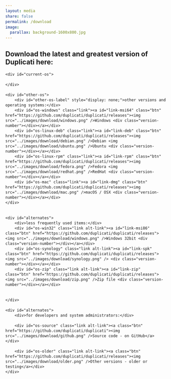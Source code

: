 ```yaml
---
layout: media
share: false
permalink: /download
image:
  parallax: background-1600x800.jpg
---
```


<style type="text/css">
    #main div.inner-wrap { width: 100%; }
</style>

<div id="downloadlinks" class="downloadlinks">
    <h2>Download the latest and greatest version of Duplicati here:</h2>

    <div id="current-os">
    
    </div>

    <div id="other-os">
        <div id="other-os-label" style="display: none;">other versions and operating systems:</div>
        <div id="os-windows" class="link"><a id="link-msi64" class="btn" href="https://github.com/duplicati/duplicati/releases"><img src="../images/download/windows.png" />Windows <div class="version-number"></div></a></div>
        <div id="os-linux-deb" class="link"><a id="link-deb" class="btn" href="https://github.com/duplicati/duplicati/releases"><img src="../images/download/debian.png" />Debian <img src="../images/download/ubuntu.png" />Ubuntu <div class="version-number"></div></a></div>
        <div id="os-linux-rpm" class="link"><a id="link-rpm" class="btn" href="https://github.com/duplicati/duplicati/releases"><img src="../images/download/fedora.png" />Fedora <img src="../images/download/redhat.png" />RedHat <div class="version-number"></div></a></div>
        <div id="os-mac" class="link"><a id="link-dmg" class="btn" href="https://github.com/duplicati/duplicati/releases"><img src="../images/download/mac.png" />macOS / OSX <div class="version-number"></div></a></div>
    </div>


    <div id="alternates">
        <div>less frequently used items:</div>
        <div id="os-win32" class="link alt-link"><a id="link-msi86" class="btn" href="https://github.com/duplicati/duplicati/releases"><img src="../images/download/windows.png" />Windows 32bit <div class="version-number"></div></a></div>
        <div id="os-synology" class="link alt-link"><a id="link-spk" class="btn" href="https://github.com/duplicati/duplicati/releases"><img src="../images/download/synology.png" /> <div class="version-number"></div></a></div>
        <div id="os-zip" class="link alt-link"><a id="link-zip" class="btn" href="https://github.com/duplicati/duplicati/releases"><img src="../images/download/zip.png" />Zip file <div class="version-number"></div></a></div>


    </div>

    <div id="alternates">
        <div>for developers and system administrators:</div>

        <div id="os-source" class="link alt-link"><a class="btn" href="https://github.com/duplicati/duplicati"><img src="../images/download/github.png" />Source code - on GitHub</a></div>

        <div id="os-older" class="link alt-link"><a class="btn" href="https://github.com/duplicati/duplicati/releases"><img src="../images/download/older.png" />Other versions - older or testing</a></div>
    </div>
</div>

<script src="{{ site.url }}/js/plugins/jquery.client.js" ></script>
<!-- <script src="{{ site.url }}/js/download.js" ></script>    -->
<script src="https://updates.duplicati.com/experimental/latest-installers.js"></script>

<script type="text/javascript">
$(document).ready(function(){
 var os = [ $.client.os.toLowerCase() ];

 if (os[0] == 'linux')
    os = [ 'linux-rpm', 'linux-deb'];

  for(var ix in os) {
     $("#os-" + os[ix]).addClass('current');
     $('#downloadlinks').addClass('has-current');

     var curel = $("#os-" + os[ix]);
     if (curel.length > 0)
     {
        $('#current-os').prepend(curel);
        $('#other-os-label').show();
     }
 }

 $('.version-number').html(duplicati_installers.version.trim());
 for(var key in duplicati_installers)
    if (duplicati_installers[key].url)
        $('#link-' + key).attr('href', duplicati_installers[key].url);
 $('.version-number').css('display', 'inline');
});
</script>

